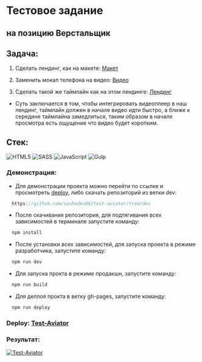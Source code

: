 # Тестовое задание
## на позицию Верстальщик

## Задача:
1. Сделать лендинг, как на макете: [Макет](https://www.figma.com/file/ICfsc4kLP2zgGRqVR60V7L/Aviator-promo?type=design&node-id=1%3A51&mode=design&t=OjJ4HvEvm9TYPqOl-1 "Макет")

2. Заменить мокап телефона на видео: [Видео](https://drive.google.com/file/d/12UrVcF23TmIoPyXiuLbO3jmOy8QiGD-k/view?usp=share_link "Видео")

3. Сделать такой же таймлайн как на этом лендинге: [Лендинг](https://inovamoda.site/av4/ "Лендинг") 
* Суть заключается в том, чтобы интегрировать видеоплеер в наш лендинг, таймлайн должен в начале видео идти быстро, а ближе к середине таймлайна замедлиться, таким образом в начале просмотра есть ощущение что видео будет коротким.

## Стек: 
![HTML5](https://img.shields.io/badge/html5-%23E34F26.svg?style=for-the-badge&logo=html5&logoColor=white) ![SASS](https://img.shields.io/badge/SASS-hotpink.svg?style=for-the-badge&logo=SASS&logoColor=white) ![JavaScript](https://img.shields.io/badge/javascript-%23323330.svg?style=for-the-badge&logo=javascript&logoColor=%23F7DF1E) ![Gulp](https://img.shields.io/badge/GULP-%23CF4647.svg?style=for-the-badge&logo=gulp&logoColor=white)

### Демонстрация:

* Для демонстрации проекта можно перейти по ссылке и просмотреть [deploy](https://sashadev86.github.io/test-aviator/ "Test-Aviator"), либо скачать репозиторий из ветки dev:
```javascript
  https://github.com/sashadev86/test-aviator/tree/dev
```
* После скачивания репозитория, для подтягивания всех зависимостей в терминале запустите команду:
```javascript
  npm install
```
* После установки всех зависимостей, для запуска проекта в режиме разработчика, запустите команду:
```javascript
  npm run dev
```
* Для запуска прокта в режиме продакшн, запустите команду:
```javascript
  npm run build
```
* Для деплоя прокта в ветку gh-pages, запустите команду:
```javascript
  npm run deploy
```

### Deploy: [Test-Aviator](https://banditos86.github.io/test-aviator/ "Test-Aviator")

### Результат:
[![Test-Aviator](https://github.com/sashadev86/my-img/blob/main/aviator.png?raw=true)](https://sashadev86.github.io/test-aviator/)

